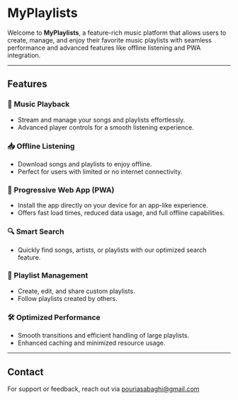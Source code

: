 # MyPlaylists

Welcome to **MyPlaylists**, a feature-rich music platform that allows users to create, manage, and enjoy their favorite music playlists with seamless performance and advanced features like offline listening and PWA integration.

---

## Features

### 🎵 Music Playback

- Stream and manage your songs and playlists effortlessly.
- Advanced player controls for a smooth listening experience.

### 📥 Offline Listening

- Download songs and playlists to enjoy offline.
- Perfect for users with limited or no internet connectivity.

### 🚀 Progressive Web App (PWA)

- Install the app directly on your device for an app-like experience.
- Offers fast load times, reduced data usage, and full offline capabilities.

### 🔍 Smart Search

- Quickly find songs, artists, or playlists with our optimized search feature.

### 📂 Playlist Management

- Create, edit, and share custom playlists.
- Follow playlists created by others.

### 🛠️ Optimized Performance

- Smooth transitions and efficient handling of large playlists.
- Enhanced caching and minimized resource usage.

---

## Contact

For support or feedback, reach out via [pouriasabaghi@gmail.com](mailto\:pouriasabaghi@gmail.com)

